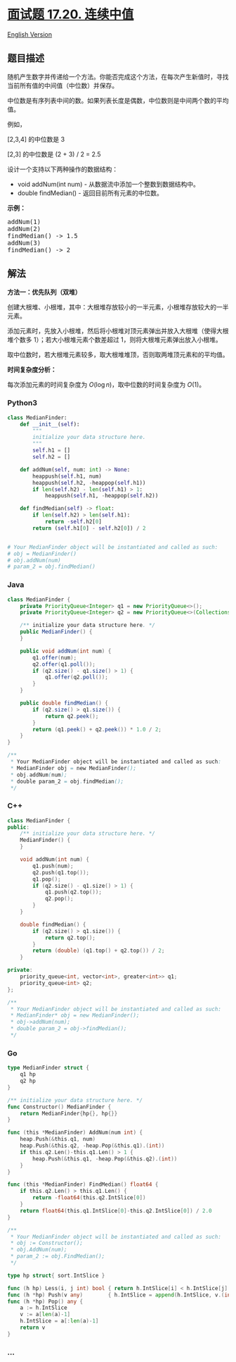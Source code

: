 # [面试题 17.20. 连续中值](https://leetcode.cn/problems/continuous-median-lcci)

[English Version](/lcci/17.20.Continuous%20Median/README_EN.md)

## 题目描述

<!-- 这里写题目描述 -->
<p>随机产生数字并传递给一个方法。你能否完成这个方法，在每次产生新值时，寻找当前所有值的中间值（中位数）并保存。</p>

<p>中位数是有序列表中间的数。如果列表长度是偶数，中位数则是中间两个数的平均值。</p>

<p>例如，</p>

<p>[2,3,4]&nbsp;的中位数是 3</p>

<p>[2,3] 的中位数是 (2 + 3) / 2 = 2.5</p>

<p>设计一个支持以下两种操作的数据结构：</p>

<ul>
	<li>void addNum(int num) - 从数据流中添加一个整数到数据结构中。</li>
	<li>double findMedian() - 返回目前所有元素的中位数。</li>
</ul>

<p><strong>示例：</strong></p>

<pre>addNum(1)
addNum(2)
findMedian() -&gt; 1.5
addNum(3) 
findMedian() -&gt; 2
</pre>

## 解法

<!-- 这里可写通用的实现逻辑 -->

**方法一：优先队列（双堆）**

创建大根堆、小根堆，其中：大根堆存放较小的一半元素，小根堆存放较大的一半元素。

添加元素时，先放入小根堆，然后将小根堆对顶元素弹出并放入大根堆（使得大根堆个数多 $1$）；若大小根堆元素个数差超过 $1$，则将大根堆元素弹出放入小根堆。

取中位数时，若大根堆元素较多，取大根堆堆顶，否则取两堆顶元素和的平均值。

**时间复杂度分析：**

每次添加元素的时间复杂度为 $O(\log n)$，取中位数的时间复杂度为 $O(1)$。

<!-- tabs:start -->

### **Python3**

<!-- 这里可写当前语言的特殊实现逻辑 -->

```python
class MedianFinder:
    def __init__(self):
        """
        initialize your data structure here.
        """
        self.h1 = []
        self.h2 = []

    def addNum(self, num: int) -> None:
        heappush(self.h1, num)
        heappush(self.h2, -heappop(self.h1))
        if len(self.h2) - len(self.h1) > 1:
            heappush(self.h1, -heappop(self.h2))

    def findMedian(self) -> float:
        if len(self.h2) > len(self.h1):
            return -self.h2[0]
        return (self.h1[0] - self.h2[0]) / 2


# Your MedianFinder object will be instantiated and called as such:
# obj = MedianFinder()
# obj.addNum(num)
# param_2 = obj.findMedian()
```

### **Java**

<!-- 这里可写当前语言的特殊实现逻辑 -->

```java
class MedianFinder {
    private PriorityQueue<Integer> q1 = new PriorityQueue<>();
    private PriorityQueue<Integer> q2 = new PriorityQueue<>(Collections.reverseOrder());

    /** initialize your data structure here. */
    public MedianFinder() {
    }

    public void addNum(int num) {
        q1.offer(num);
        q2.offer(q1.poll());
        if (q2.size() - q1.size() > 1) {
            q1.offer(q2.poll());
        }
    }

    public double findMedian() {
        if (q2.size() > q1.size()) {
            return q2.peek();
        }
        return (q1.peek() + q2.peek()) * 1.0 / 2;
    }
}

/**
 * Your MedianFinder object will be instantiated and called as such:
 * MedianFinder obj = new MedianFinder();
 * obj.addNum(num);
 * double param_2 = obj.findMedian();
 */
```

### **C++**

```cpp
class MedianFinder {
public:
    /** initialize your data structure here. */
    MedianFinder() {
    }

    void addNum(int num) {
        q1.push(num);
        q2.push(q1.top());
        q1.pop();
        if (q2.size() - q1.size() > 1) {
            q1.push(q2.top());
            q2.pop();
        }
    }

    double findMedian() {
        if (q2.size() > q1.size()) {
            return q2.top();
        }
        return (double) (q1.top() + q2.top()) / 2;
    }

private:
    priority_queue<int, vector<int>, greater<int>> q1;
    priority_queue<int> q2;
};

/**
 * Your MedianFinder object will be instantiated and called as such:
 * MedianFinder* obj = new MedianFinder();
 * obj->addNum(num);
 * double param_2 = obj->findMedian();
 */
```

### **Go**

```go
type MedianFinder struct {
	q1 hp
	q2 hp
}

/** initialize your data structure here. */
func Constructor() MedianFinder {
	return MedianFinder{hp{}, hp{}}
}

func (this *MedianFinder) AddNum(num int) {
	heap.Push(&this.q1, num)
	heap.Push(&this.q2, -heap.Pop(&this.q1).(int))
	if this.q2.Len()-this.q1.Len() > 1 {
		heap.Push(&this.q1, -heap.Pop(&this.q2).(int))
	}
}

func (this *MedianFinder) FindMedian() float64 {
	if this.q2.Len() > this.q1.Len() {
		return -float64(this.q2.IntSlice[0])
	}
	return float64(this.q1.IntSlice[0]-this.q2.IntSlice[0]) / 2.0
}

/**
 * Your MedianFinder object will be instantiated and called as such:
 * obj := Constructor();
 * obj.AddNum(num);
 * param_2 := obj.FindMedian();
 */

type hp struct{ sort.IntSlice }

func (h hp) Less(i, j int) bool { return h.IntSlice[i] < h.IntSlice[j] }
func (h *hp) Push(v any)        { h.IntSlice = append(h.IntSlice, v.(int)) }
func (h *hp) Pop() any {
	a := h.IntSlice
	v := a[len(a)-1]
	h.IntSlice = a[:len(a)-1]
	return v
}
```

### **...**

```

```

<!-- tabs:end -->
